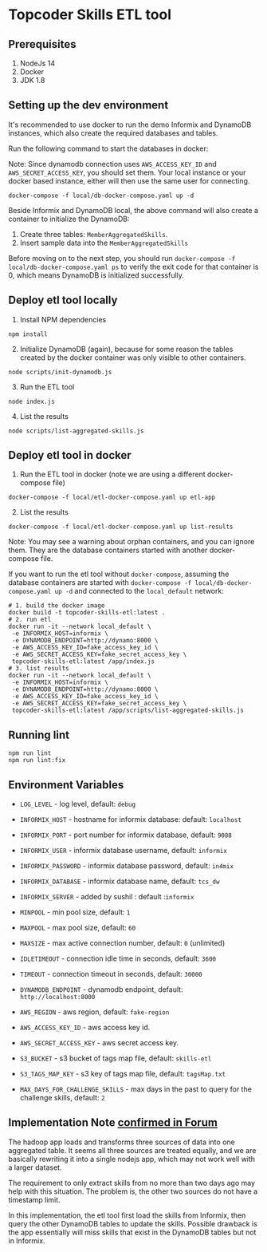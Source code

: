 # Topcoder Skills ETL tool

## Prerequisites

1. NodeJs 14
2. Docker
3. JDK 1.8

## Setting up the dev environment

It's recommended to use docker to run the demo Informix and DynamoDB instances, which also create the required databases
and tables.

Run the following command to start the databases in docker:

Note: Since dynamodb connection uses `AWS_ACCESS_KEY_ID` and `AWS_SECRET_ACCESS_KEY`, you should set them. Your local instance or your docker based instance, either will then use the same user for connecting.

```
docker-compose -f local/db-docker-compose.yaml up -d
```

Beside Informix and DynamoDB local, the above command will also create a container to initialize the DynamoDB:

1. Create three tables: `MemberAggregatedSkills`.
2. Insert sample data into the `MemberAggregatedSkills` 

Before moving on to the next step, you should run `docker-compose -f local/db-docker-compose.yaml ps` to verify the exit
code for that container is 0, which means DynamoDB is initialized successfully.

## Deploy etl tool locally

1. Install NPM dependencies

```
npm install
```

2. Initialize DynamoDB (again), because for some reason the tables created by the docker container was only visible to
   other containers.

```
node scripts/init-dynamodb.js
```

3. Run the ETL tool

```
node index.js
```

4. List the results

```
node scripts/list-aggregated-skills.js
```

## Deploy etl tool in docker

1. Run the ETL tool in docker (note we are using a different docker-compose file)

```
docker-compose -f local/etl-docker-compose.yaml up etl-app
```

2. List the results

```
docker-compose -f local/etl-docker-compose.yaml up list-results
```

Note: You may see a warning about orphan containers, and you can ignore them. They are the database containers started
with another docker-compose file.

If you want to run the etl tool without `docker-compose`, assuming the database containers are started
with `docker-compose -f local/db-docker-compose.yaml up -d` and connected to the `local_default` network:

```
# 1. build the docker image
docker build -t topcoder-skills-etl:latest .
# 2. run etl
docker run -it --network local_default \
 -e INFORMIX_HOST=informix \
 -e DYNAMODB_ENDPOINT=http://dynamo:8000 \
 -e AWS_ACCESS_KEY_ID=fake_access_key_id \
 -e AWS_SECRET_ACCESS_KEY=fake_secret_access_key \
 topcoder-skills-etl:latest /app/index.js
# 3. list results
docker run -it --network local_default \
 -e INFORMIX_HOST=informix \
 -e DYNAMODB_ENDPOINT=http://dynamo:8000 \
 -e AWS_ACCESS_KEY_ID=fake_access_key_id \
 -e AWS_SECRET_ACCESS_KEY=fake_secret_access_key \
 topcoder-skills-etl:latest /app/scripts/list-aggregated-skills.js
```

## Running lint

```
npm run lint
npm run lint:fix
```

## Environment Variables

- `LOG_LEVEL` - log level, default: `debug`

- `INFORMIX_HOST` - hostname for informix database: default: `localhost`
- `INFORMIX_PORT` - port number for informix database, default: `9088`
- `INFORMIX_USER` - informix database username, default: `informix`
- `INFORMIX_PASSWORD` - informix database password, default: `in4mix`
- `INFORMIX_DATABASE` - informix database name, default: `tcs_dw`
- `INFORMIX_SERVER` - added by sushil : default :`informix`
- `MINPOOL` - min pool size, default: `1`
- `MAXPOOL` - max pool size, default: `60`
- `MAXSIZE` - max active connection number, default: `0` (unlimited)
- `IDLETIMEOUT` - connection idle time in seconds, default: `3600`
- `TIMEOUT` - connection timeout in seconds, default: `30000`

- `DYNAMODB_ENDPOINT` - dynamodb endpoint, default: `http://localhost:8000`
- `AWS_REGION` - aws region, default: `fake-region`
- `AWS_ACCESS_KEY_ID` - aws access key id.
- `AWS_SECRET_ACCESS_KEY` - aws secret access key.
- `S3_BUCKET` - s3 bucket of tags map file, default: `skills-etl`
- `S3_TAGS_MAP_KEY` - s3 key of tags map file, default: `tagsMap.txt`
- `MAX_DAYS_FOR_CHALLENGE_SKILLS` - max days in the past to query for the challenge skills, default: `2`

## Implementation Note [confirmed in Forum](https://discussions.topcoder.com/discussion/2638/approach-confirmation)

The hadoop app loads and transforms three sources of data into one aggregated table. It seems all three sources are treated equally, and we are basically rewriting it into a single nodejs app, which may not work well with a larger dataset.

The requirement to only extract skills from no more than two days ago may help with this situation. The problem is, the other two sources do not have a timestamp limit.

In this implementation, the etl tool first load the skills from Informix, then query the other DynamoDB tables to update the skills. Possible drawback is the app essentially will miss skills that exist in the DynamoDB tables but not in Informix.

